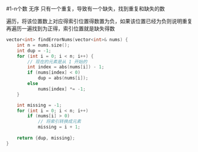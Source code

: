 #1-n个数 无序 只有一个重复，导致有一个缺失，找到重复和缺失的数

遍历，将该位置数上对应得索引位置得数置为负，如果该位置已经为负则说明重复
再遍历一遍找到为正得，索引位置就是缺失得数

```cpp
vector<int> findErrorNums(vector<int>& nums) {
    int n = nums.size();
    int dup = -1;
    for (int i = 0; i < n; i++) {
        // 现在的元素是从 1 开始的
        int index = abs(nums[i]) - 1;
        if (nums[index] < 0)
            dup = abs(nums[i]);
        else
            nums[index] *= -1;
    }

    int missing = -1;
    for (int i = 0; i < n; i++)
        if (nums[i] > 0)
            // 将索引转换成元素
            missing = i + 1;
    
    return {dup, missing};
}
```